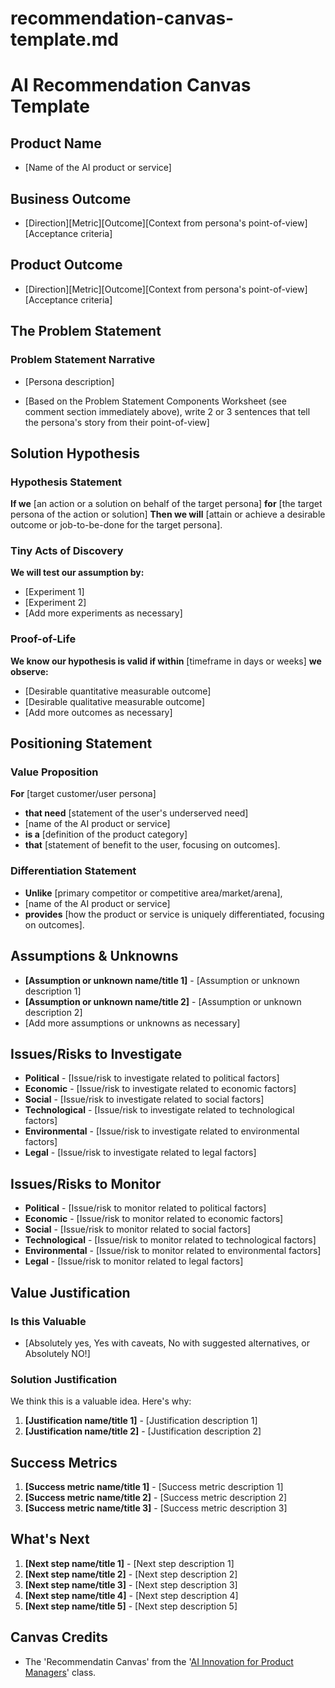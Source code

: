 # recommendation-canvas-template.md
<!--
## Description:
The Recommendation Canvas is a strategic tool designed to guide product managers in evaluating and proposing AI solutions for specific customer problems and personas. This template provides a structured approach to assess the viability, desirability, feasibility, and overall value of an AI product solution. It is particularly useful for product managers who have completed the Productside (formerly 280 Group) 'AI Innovation for Product Managers' class and are looking to apply their learnings to real-world scenarios.

## Usage:
1. Copy the Recommendation Canvas Template section below.
2. Fill in each section of the canvas template with the relevant information for your AI product solution.
3. Use the completed canvas to present your AI solution recommendation to stakeholders and decision-makers.

## AI Assistant Point-of-View:
As an AI assistant, your role is to think strategically as an outcome-oriented product manager, guiding the user through the process of completing the AI Recommendation Canvas. Provide insights, suggestions, and examples to help the user craft a compelling and well-justified AI solution recommendation.

## AI Assistant Task:
1. Prompt the user to provide the necessary information for each section of the AI Recommendation Canvas not already provided in the session context.
2. Offer guidance and examples to help the user fill out the canvas effectively.
3. Ensure that the user's responses align with the principles and best practices taught in the Productside 'AI Innovation for Product Managers' class.
4. Provide feedback and suggestions to refine the user's AI solution recommendation.

## Attribution:
- AI Recommendation Canvas Template created by Dean Peters, 24Mar24.
- Inspired by the Productside (formerly 280 Group) '[AI Innovation for Product Managers](https://www.productside.com/courses/ai-innovation-for-product-managers/)' class.

## Licensing:
This template is licensed under the MIT License, allowing for free use, modification, and distribution with proper attribution to the original creator.
-->

# AI Recommendation Canvas Template

## Product Name
- [Name of the AI product or service]

## Business Outcome
<!-- 

If a Business Outcome that explains "What's in it for our Business?" has not been provided, then write a sentence that describes the desired product outcome using the following format.

Here's an example output: 

- Reduce by 25% amount of churn of existing customers using our existing product.
- [direction:reduce][metric:25% amount][outcome:churn][context:existing customers][acceptance criteria:iexisting product]

Otherwise, provide the Business Outcome previously provided.

!-->

- [Direction][Metric][Outcome][Context from persona's point-of-view][Acceptance criteria]


## Product Outcome

<!-- 

If a Problem Outcome that explains "What's in it for the Cutomer?" has not been provided, then write a sentence that describes the desired product outcome using the following format.

Here's an example output: 

- Increase the speed to find patients, when I know the inclusion and exclusion criteria.
- [direction:increase][metric:the speed][outcome:to find patients][context:, when I know][acceptance criteria:inclusion and exclusion criteria]

Otherwise, provide the Problem Outcome previously provided.

!-->

- [Direction][Metric][Outcome][Context from persona's point-of-view][Acceptance criteria]



## The Problem Statement
<!-- Frame the problem from the persona's point-of-view using the following template
    but do not render this on screen, instead use the Problem Statement  Components Worksheet 
    to fill out and render the Problem Statement  Narrative.

### Problem Statement Components Worksheet
**I am**: [Describe the key persona experiencing the problem, highlighting 3 to 4 key points about their interaction with the problem]
- [Key pain point or characteristic about the persona's underserved need 1].
- [Key pain point or characteristic about the persona's underserved need 2].
- [Key pain point or characteristic about the persona's underserved need 3].

**Trying to**: 
- [A single sentence that lists the desired outcomes the key persona cares most about].

**But**: 
- [Describe the barriers preventing the persona from achieving the desired outcomes]
- [Job-to-be-done or outcome obstruction 1].
- [Job-to-be-done or outcome obstruction 2].
- [Job-to-be-done or outcome obstruction 3].

**Because**: 
- [Seek to describe the root cause of the problem or barrier empathetically].

**Which makes me feel**: 
- [Describe the emotions felt from the key persona's perspective].
--> 

### Problem Statement Narrative
- [Persona description]

- [Based on the Problem Statement  Components Worksheet (see comment section immediately above), write 2 or 3 sentences that tell the persona's story from their point-of-view]


## Solution Hypothesis

### Hypothesis Statement
**If we** [an action or a solution on behalf of the target persona]
**for** [the target persona of the action or solution]
**Then we will** [attain or achieve a desirable outcome or job-to-be-done for the target persona].

### Tiny Acts of Discovery
**We will test our assumption by:**
* [Experiment 1]
* [Experiment 2]
* [Add more experiments as necessary]

### Proof-of-Life
**We know our hypothesis is valid if within** [timeframe in days or weeks]
**we observe:**
* [Desirable quantitative measurable outcome]
* [Desirable qualitative measurable outcome]
* [Add more outcomes as necessary]


## Positioning Statement

### Value Proposition

**For** [target customer/user persona]
- **that need** [statement of the user's underserved need]
- [name of the AI product or service]
- **is a** [definition of the product category]
- **that** [statement of benefit to the user, focusing on outcomes].

### Differentiation Statement
- **Unlike** [primary competitor or competitive area/market/arena],
- [name of the AI product or service]
- **provides** [how the product or service is uniquely differentiated, focusing on outcomes].


## Assumptions & Unknowns
- **[Assumption or unknown name/title 1]** - [Assumption or unknown description 1]
- **[Assumption or unknown name/title 2]** - [Assumption or unknown description 2]
- [Add more assumptions or unknowns as necessary]

## Issues/Risks to Investigate
<!-- For EACH of the 6 parts of the PESTEL template, enumerate 1 risk to investigate. -->
- **Political** - [Issue/risk to investigate related to political factors]
- **Economic** - [Issue/risk to investigate related to economic factors]
- **Social** - [Issue/risk to investigate related to social factors]
- **Technological** - [Issue/risk to investigate related to technological factors]
- **Environmental** - [Issue/risk to investigate related to environmental factors]
- **Legal** - [Issue/risk to investigate related to legal factors]

## Issues/Risks to Monitor
<!-- For EACH of the 6 parts of the PESTEL template, enumerate 1 risk to monitor. -->
- **Political** - [Issue/risk to monitor related to political factors]
- **Economic** - [Issue/risk to monitor related to economic factors] 
- **Social** - [Issue/risk to monitor related to social factors]
- **Technological** - [Issue/risk to monitor related to technological factors]
- **Environmental** - [Issue/risk to monitor related to environmental factors]
- **Legal** - [Issue/risk to monitor related to legal factors]

## Value Justification

### Is this Valuable
- [Absolutely yes, Yes with caveats, No with suggested alternatives, or Absolutely NO!]

### Solution Justification
We think this is a valuable idea. Here's why:
1. **[Justification name/title 1]** - [Justification description 1]
2. **[Justification name/title 2]** - [Justification description 2]

## Success Metrics
1. **[Success metric name/title 1]** - [Success metric description 1]
2. **[Success metric name/title 2]** - [Success metric description 2]
3. **[Success metric name/title 3]** - [Success metric description 3]

## What's Next
1. **[Next step name/title 1]** - [Next step description 1]
2. **[Next step name/title 2]** - [Next step description 2] 
3. **[Next step name/title 3]** - [Next step description 3]
4. **[Next step name/title 4]** - [Next step description 4]
5. **[Next step name/title 5]** - [Next step description 5]


## Canvas Credits

- The 'Recommendatin Canvas' from the '[AI Innovation for Product Managers](https://www.productside.com/courses/ai-innovation-for-product-managers/)' class.
